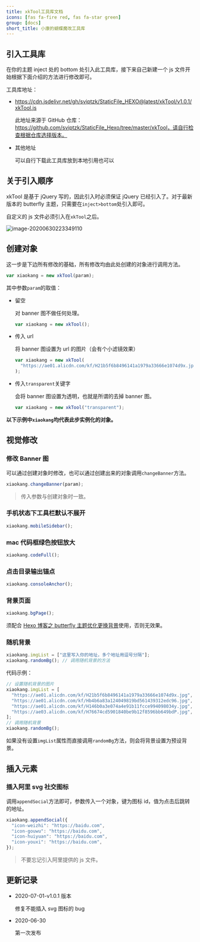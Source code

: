 ```yaml
---
title: xkTool工具库文档
icons: [fas fa-fire red, fas fa-star green]
group: [docs]
short_title: 小康的蝴蝶魔改工具库
---
```


## 引入工具库

在你的主题 inject 处的 bottom 处引入此工具库，接下来自己新建一个 js 文件开始根据下面介绍的方法进行修改即可。

工具库地址：

- https://cdn.jsdelivr.net/gh/sviptzk/StaticFile_HEXO@latest/xkTool/v1.0.1/xkTool.js

  此地址来源于 GitHub 仓库：https://github.com/sviptzk/StaticFile_Hexo/tree/master/xkTool，请自行检查根据仓库选择版本。

- 其他地址

  可以自行下载此工具库放到本地引用也可以

## 关于引入顺序

xkTool 是基于 jQuery 写的，因此引入时必须保证 jQuery 已经引入了。对于最新版本的 butterfly 主题，只需要在`inject>bottom`处引入即可。

自定义的 js 文件必须引入在`xkTool`之后。

![image-20200630223349110](https://cdn.jsdelivr.net/gh/blogimg/HexoStaticFile2@latest/2020/06/30/49328343b2e35fd1e73b16b2fa55f801.png)

## 创建对象

这一步是下边所有修改的基础，所有修改均由此处创建的对象进行调用方法。

```javascript
var xiaokang = new xkTool(param);
```

其中参数`param`的取值：

- 留空

  对 banner 图不做任何处理。

  ```javascript
  var xiaokang = new xkTool();
  ```

- 传入 url

  将 banner 图设置为 url 的图片（会有个小滤镜效果）

  ```javascript
  var xiaokang = new xkTool(
    "https://ae01.alicdn.com/kf/H21b5f6b8496141a1979a33666e1074d9x.jpg"
  );
  ```

- 传入`transparent`关键字

  会将 banner 图设置为透明，也就是所谓的去掉 banner 图。

  ```javascript
  var xiaokang = new xkTool("transparent");
  ```

**以下示例中`xiaokang`均代表此步实例化的对象。**

## 视觉修改

### 修改 Banner 图

可以通过创建对象时修改，也可以通过创建出来的对象调用`changeBanner`方法。

```javascript
xiaokang.changeBanner(param);
```

> 传入参数与创建对象时一致。

### 手机状态下工具栏默认不展开

```javascript
xiaokang.mobileSidebar();
```

### mac 代码框绿色按钮放大

```javascript
xiaokang.codeFull();
```

### 点击目录输出锚点

```javascript
xiaokang.consoleAnchor();
```

### 背景页面

```javascript
xiaokang.bgPage();
```

须配合 [Hexo 博客之 butterfly 主题优化更换背景](https://www.antmoe.com/posts/7198453/index.html)使用，否则无效果。

### 随机背景

```javascript
xiaokang.imgList = ["这里写入你的地址，多个地址用逗号分隔"];
xiaokang.randomBg(); // 调用随机背景的方法
```

代码示例：

```javascript
// 设置随机背景的图片
xiaokang.imgList = [
  "https://ae01.alicdn.com/kf/H21b5f6b8496141a1979a33666e1074d9x.jpg",
  "https://ae01.alicdn.com/kf/Hb4b6a83a124049819bd561439312edc96.jpg",
  "https://ae01.alicdn.com/kf/H146b0a3e074a4e91b11fcce994098034y.jpg",
  "https://ae03.alicdn.com/kf/H76674cd5901840be9b12f8596bb649bdP.jpg",
];
// 调用随机背景
xiaokang.randomBg();
```

如果没有设置`imgList`属性而直接调用`randomBg`方法，则会将背景设置为预设背景。

## 插入元素

### 插入阿里 svg 社交图标

调用`appendSocial`方法即可，参数传入一个对象，键为图标 id，值为点击后跳转的地址。

```javascript
xiaokang.appendSocial({
  "icon-weizhi": "https://baidu.com",
  "icon-gouwu": "https://baidu.com",
  "icon-huiyuan": "https://baidu.com",
  "icon-youxi": "https://baidu.com",
});
```

> 不要忘记引入阿里提供的 js 文件。

## 更新记录

- 2020-07-01-v1.0.1 版本

  修复不能插入 svg 图标的 bug

- 2020-06-30

  第一次发布
